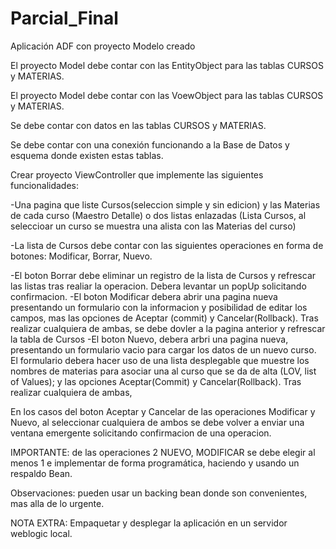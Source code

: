 # Parcial_Final
Aplicación ADF con proyecto Modelo creado

El proyecto Model debe contar con las EntityObject para las tablas CURSOS y MATERIAS.

El proyecto Model debe contar con las VoewObject para las tablas CURSOS y MATERIAS.

Se debe contar con datos en las tablas CURSOS y MATERIAS.

Se debe contar con una conexión funcionando a la Base de Datos y esquema donde existen estas tablas.

Crear proyecto ViewController que implemente las siguientes funcionalidades:

-Una pagina que liste Cursos(seleccion simple y sin edicion) y las Materias de cada curso (Maestro Detalle) o dos listas enlazadas (Lista Cursos, al seleccioar un curso se muestra una alista con las Materias del curso)

-La lista de Cursos debe contar con las siguientes operaciones en forma de botones: Modificar, Borrar, Nuevo.

-El boton Borrar debe eliminar un registro de la lista de Cursos y refrescar las listas tras realiar la operacion. Debera levantar un popUp solicitando confirmacion. -El boton Modificar debera abrir una pagina nueva presentando un formulario con la informacion y posibilidad de editar los campos, mas las opciones de Aceptar (commit) y Cancelar(Rollback). Tras realizar cualquiera de ambas, se debe dovler a la pagina anterior y refrescar la tabla de Cursos -El boton Nuevo, debera arbri una pagina nueva, presentando un formulario vacio para cargar los datos de un nuevo curso. El formulario debera hacer uso de una lista desplegable que muestre los nombres de materias para asociar una al curso que se da de alta (LOV, list of Values); y las opciones Aceptar(Commit) y Cancelar(Rollback). Tras realizar cualquiera de ambas,

En los casos del boton Aceptar y Cancelar de las operaciones Modificar y Nuevo, al seleccionar cualquiera de ambos se debe volver a enviar una ventana emergente solicitando confirmacion de una operacion.

IMPORTANTE: de las operaciones 2 NUEVO, MODIFICAR se debe elegir al menos 1 e implementar de forma programática, haciendo y usando un respaldo Bean.

Observaciones: pueden usar un backing bean donde son convenientes, mas alla de lo urgente.

NOTA EXTRA: Empaquetar y desplegar la aplicación en un servidor weblogic local.
